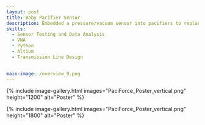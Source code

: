 ```yaml
---
layout: post
title: Baby Pacifier Sensor
description: Embedded a pressure/vacuum sensor into pacifiers to replace the subjective "gloved finger" test, providing clinicians with quantitative data for diagnosing newborn feeding issues during a critical window.
skills: 
  - Sensor Testing and Data Analysis
  - VNA
  - Python 
  - Altium
  - Transmission Line Design 
 

main-image: /overview_9.png
---
```

{% include image-gallery.html images="PaciForce_Poster_vertical.png" height="1200" alt="Poster" %}

{% include image-gallery.html images="PaciForce_Poster_vertical.png" height="1800" alt="Poster" %}

